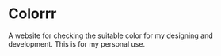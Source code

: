 # Colorrr
A website for checking the suitable color for my designing and development. This is for my personal use.
